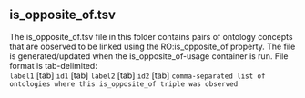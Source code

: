 ## is_opposite_of.tsv
The is_opposite_of.tsv file in this folder contains pairs of ontology concepts that are observed to be linked using the RO:is_opposite_of property. The file is generated/updated when the is_opposite_of-usage container is run. File format is tab-delimited: <br>
`label1` [tab] `id1` [tab] `label2` [tab] `id2` [tab] `comma-separated list of ontologies where this is_opposite_of triple was observed`